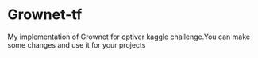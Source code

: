 # Grownet-tf
My implementation of Grownet for optiver kaggle challenge.You can make some changes and use it for your projects
